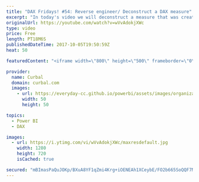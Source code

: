 ```yaml
---
title: "DAX Fridays! #54: Reverse engineer/ Deconstruct a DAX measure"
excerpt: "In today's video we will deconstruct a measure that was created by a microsoft employee in the Power BI community:  Link to the Power BI community post: https://community.powerbi.com/t5/Desktop/Calculate-duration-based-on-dates-in-different-rows/td-p/58886  In this video we will go also through the functions:"
originalUrl: https://youtube.com/watch?v=wVvAdokjXWc
type: video
price: Free
length: PT18M6S
publishedDateTime: 2017-10-05T19:50:59Z
heat: 50

featuredContent: "<iframe width=\"800\" height=\"500\" frameborder=\"0\" src=\"https://www.youtube.com/embed/wVvAdokjXWc\" allow=\"accelerometer; autoplay; encrypted-media; gyroscope; picture-in-picture\" allowfullscreen></iframe>"

provider:
  name: Curbal
  domain: curbal.com
  images:
    - url: https://everyday-cc.github.io/powerbi/assets/images/organizations/curbal.com-50x50.jpg
      width: 50
      height: 50

topics:
  - Power BI
  - DAX

images:
  - url: https://i.ytimg.com/vi/wVvAdokjXWc/maxresdefault.jpg
    width: 1280
    height: 720
    isCached: true

secured: "mBImasPaQuJOKp/BXuA8YF1qZmi4Krg+iOENEAh1XCeybE/FO2b665SoQQF7MTijs7oqKhJZr+bl6MhCvLpN0mXnn6t9C+cqYsRkLihndxDfzC1eUTCSTZBJkdy0o/vjoAt186oq31ybRzhZrJ8TYROmQqRbkWwMTSCu6zaeMm5J8BerBCZaqcRJSRs9YOlgxQGzCgJSeplE8V6YhYg8klYUGSw6Rna12pBLtbIeiASxJXvyU+yOpPNHKq/kB75nhuQG9mSPecIDT7hpYl4u05gQ1d5bSECtJ0uAP0GJ3LJqYWfXY5ztqwY3+bfU+osgv7JcYtklVo53gbh52lOMYjEBJxStIKJXZiyhStmk/PFyFNALj0Ksc7P00dN7nNVTFKb2ZIrCHQPpgBw1JLAwVtEPSRMqjf6wRnbiZwZwqO4=;r18h6Q0EUoGK2PvAQQtHow=="
---
```



